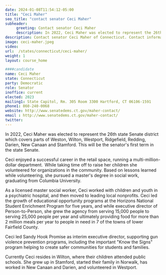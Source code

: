 ```yaml
---
date: 2024-01-08T11:54:12-05:00
title: "Ceci Maher"
seo_title: "contact senator Ceci Maher"
subheader:
     greeting: Contact senator Ceci Maher
     description: In 2022, Ceci Maher was elected to represent the 26th state Senate district which covers parts of Weston, Wilton, Westport, Ridgefield, Redding, Darien, New Canaan and Stamford. This will be the senator's first term in the state Senate.
description: Contact senator Ceci Maher of Connecticut. Contact information for Ceci Maher includes email address, phone number, and mailing address.
image: ceci-maher.jpeg
video:
url:  /states/connecticut/ceci-maher/
weight: 1
layout: course_home

####candidate
name: Ceci Maher
state: Connecticut
party: Democratic
role: Senator
inoffice: current
elected: 2023
mailing1: State Capitol, Rm. 305 Room 3300 Hartford, CT 06106-1591
phone1: 860-240-0068
website: http://www.senatedems.ct.gov/maher-contact/
email : http://www.senatedems.ct.gov/maher-contact/
twitter:
---
```


In 2022, Ceci Maher was elected to represent the 26th state Senate district which covers parts of Weston, Wilton, Westport, Ridgefield, Redding, Darien, New Canaan and Stamford. This will be the senator's first term in the state Senate.

Ceci enjoyed a successful career in the retail space, running a multi-million-dollar department.  While taking time off to raise her children she volunteered for organizations in the community. Based on lessons learned while volunteering, she pursued a master's degree in social work, graduating from Columbia University.

As a licensed master social worker, Ceci worked with children and youth in a psychiatric hospital, and then moved to leading local nonprofits. Ceci led the growth of educational opportunity programs at the Horizons National Student Enrichment Program for five years, and while executive director of Person-to-Person, she grew the agency from serving 15,000 people to serving 25,000 people per year and ultimately providing food for more than 2 million meals per year to people in need in 7 of the towns of lower Fairfield County.

Ceci led Sandy Hook Promise as interim executive director, supporting gun violence prevention programs, including the important "Know the Signs" program helping to create safer communities for students and families.

Currently Ceci resides in Wilton, where their children attended public schools. She grew up in Stamford, started their family in Norwalk, has worked in New Canaan and Darien, and volunteered in Westport.
